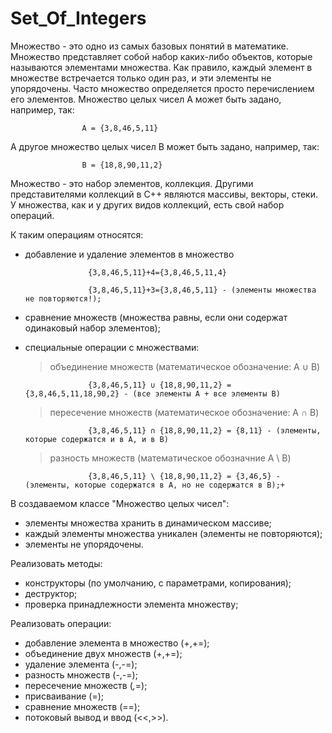 # Set_Of_Integers
Множество - это одно из самых базовых понятий в математике.
Множество представляет собой набор каких-либо объектов, которые называются элементами множества. Как правило, каждый элемент в множестве встречается только один раз, и эти элементы не упорядочены.
Часто множество определяется просто перечислением его элементов.
Множество целых чисел A может быть задано, например, так:

                    A = {3,8,46,5,11}

А другое множество целых чисел B может быть задано, например, так:

                    B = {18,8,90,11,2}

Множество - это набор элементов, коллекция. Другими представителями коллекций в C++ являются массивы, векторы, стеки.
У множества, как и у других видов коллекций, есть свой набор операций.

К таким операциям относятся:
* добавление и удаление элементов в множество

                    {3,8,46,5,11}+4={3,8,46,5,11,4}

                    {3,8,46,5,11}+3={3,8,46,5,11} - (элементы множества не повторяются!);

* сравнение множеств (множества равны, если они содержат одинаковый набор элементов);
* специальные операции с множествами:
    > объединение множеств (математическое обозначение: A ∪ B)

                    {3,8,46,5,11} ∪ {18,8,90,11,2} = {3,8,46,5,11,18,90,2} - (все элементы A + все элементы B)

    > пересечение множеств (математическое обозначение: A ∩ B)

                    {3,8,46,5,11} ∩ {18,8,90,11,2} = {8,11} - (элементы, которые содержатся и в A, и в B)

    > разность множеств (математическое обозначние A \ B)

                    {3,8,46,5,11} \ {18,8,90,11,2} = {3,46,5} - (элементы, которые содержатся в A, но не содержатся в B);+

В создаваемом классе "Множество целых чисел":
* элементы множества хранить в динамическом массиве;
* каждый элементы множества уникален (элементы не повторяются);
* элементы не упорядочены.

Реализовать методы:
* конструкторы (по умолчанию, с параметрами, копирования);
* деструктор;
* проверка принадлежности элемента множеству;

Реализовать операции:
* добавление элемента в множество (+,+=);
* объединение двух множеств (+,+=);
* удаление элемента (-,-=);
* разность множеств (-,-=);
* пересечение множеств (*,*=);
* присваивание (=);
* сравнение множеств (==);
* потоковый вывод и ввод (<<,>>).
